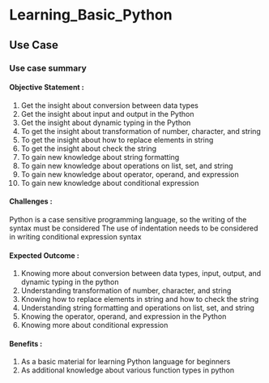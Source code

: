 # Learning_Basic_Python


## Use Case
### Use case summary 
#### Objective Statement :
1. Get the insight about conversion between data types
2. Get the insight about input and output in the Python
3. Get the insight about dynamic typing in the Python
4. To get the insight about transformation of number, character, and string
5. To get the insight about how to replace elements in string
6. To get the insight about check the string
7. To gain new knowledge about string formatting
8. To gain new knowledge about operations on list, set, and string
9. To gain new knowledge about operator, operand, and expression
10. To gain new knowledge about conditional expression



#### Challenges :
Python is a case sensitive programming language, so the writing of the syntax must be considered
The use of indentation needs to be considered in writing conditional expression syntax


#### Expected Outcome :
1. Knowing more about conversion between data types, input, output, and dynamic typing in the python
2. Understanding transformation of number, character, and string
3. Knowing how to replace elements in string and how to check the string
4. Understanding  string formatting and operations on list, set, and string
5. Knowing the operator, operand, and expression in the Python
6. Knowing more about conditional expression


#### Benefits :
1. As a basic material for learning Python language for beginners
2. As additional knowledge about various function types in python
